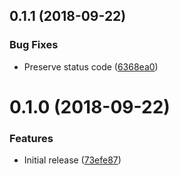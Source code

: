 <a name="0.1.1"></a>
## 0.1.1 (2018-09-22)


### Bug Fixes

* Preserve status code ([6368ea0](https://github.com/ls-age/rollup-plugin-run/commits/6368ea0))




<a name="0.1.0"></a>
# 0.1.0 (2018-09-22)


### Features

* Initial release ([73efe87](https://github.com/ls-age/rollup-plugin-run/commits/73efe87))



